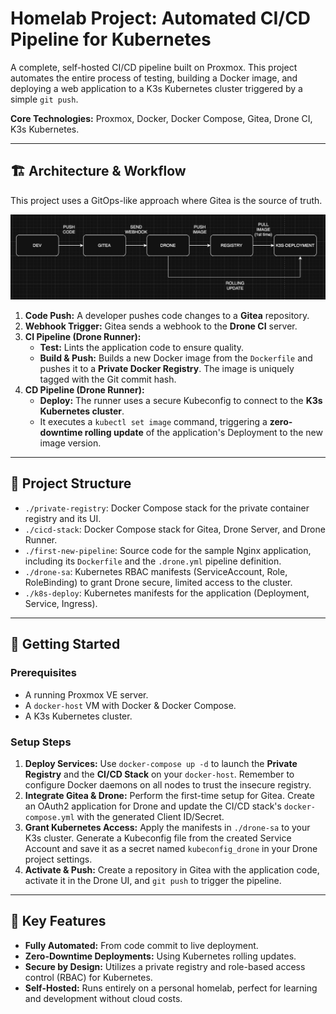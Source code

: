 # Homelab Project: Automated CI/CD Pipeline for Kubernetes

A complete, self-hosted CI/CD pipeline built on Proxmox. This project automates the entire process of testing, building a Docker image, and deploying a web application to a K3s Kubernetes cluster triggered by a simple `git push`.

**Core Technologies:** Proxmox, Docker, Docker Compose, Gitea, Drone CI, K3s Kubernetes.

---

## 🏗️ Architecture & Workflow

This project uses a GitOps-like approach where Gitea is the source of truth.

![Workflow Diagram](DIAGRAM/cicd_workflow.png)

1.  **Code Push:** A developer pushes code changes to a **Gitea** repository.
2.  **Webhook Trigger:** Gitea sends a webhook to the **Drone CI** server.
3.  **CI Pipeline (Drone Runner):**
    -   **Test:** Lints the application code to ensure quality.
    -   **Build & Push:** Builds a new Docker image from the `Dockerfile` and pushes it to a **Private Docker Registry**. The image is uniquely tagged with the Git commit hash.
4.  **CD Pipeline (Drone Runner):**
    -   **Deploy:** The runner uses a secure Kubeconfig to connect to the **K3s Kubernetes cluster**.
    -   It executes a `kubectl set image` command, triggering a **zero-downtime rolling update** of the application's Deployment to the new image version.

---

## 🔧 Project Structure

-   `./private-registry`: Docker Compose stack for the private container registry and its UI.
-   `./cicd-stack`: Docker Compose stack for Gitea, Drone Server, and Drone Runner.
-   `./first-new-pipeline`: Source code for the sample Nginx application, including its `Dockerfile` and the `.drone.yml` pipeline definition.
-   `./drone-sa`: Kubernetes RBAC manifests (ServiceAccount, Role, RoleBinding) to grant Drone secure, limited access to the cluster.
-   `./k8s-deploy`: Kubernetes manifests for the application (Deployment, Service, Ingress).

---

## 🚀 Getting Started

### Prerequisites
- A running Proxmox VE server.
- A `docker-host` VM with Docker & Docker Compose.
- A K3s Kubernetes cluster.

### Setup Steps
1.  **Deploy Services:** Use `docker-compose up -d` to launch the **Private Registry** and the **CI/CD Stack** on your `docker-host`. Remember to configure Docker daemons on all nodes to trust the insecure registry.
2.  **Integrate Gitea & Drone:** Perform the first-time setup for Gitea. Create an OAuth2 application for Drone and update the CI/CD stack's `docker-compose.yml` with the generated Client ID/Secret.
3.  **Grant Kubernetes Access:** Apply the manifests in `./drone-sa` to your K3s cluster. Generate a Kubeconfig file from the created Service Account and save it as a secret named `kubeconfig_drone` in your Drone project settings.
4.  **Activate & Push:** Create a repository in Gitea with the application code, activate it in the Drone UI, and `git push` to trigger the pipeline.

---

## 🌟 Key Features

-   **Fully Automated:** From code commit to live deployment.
-   **Zero-Downtime Deployments:** Using Kubernetes rolling updates.
-   **Secure by Design:** Utilizes a private registry and role-based access control (RBAC) for Kubernetes.
-   **Self-Hosted:** Runs entirely on a personal homelab, perfect for learning and development without cloud costs.
